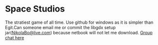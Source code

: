 # Space Studios
The stratiest game of all time.
Use github for windows as it is simpler than Egit.Can someone email me or commit the libgdx setup jar(NikolaBo@live.com) 
because netbook will not let me download.
[Group chat here](http://webchat.esper.net/?nick=&channels=Space-Studios-Chat")

